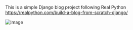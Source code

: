 This is a simple Django blog project following Real Python 
https://realpython.com/build-a-blog-from-scratch-django/

![image](https://github.com/ZLaTaN003/Real-Python-Django-Blog/assets/140087832/80d4cb88-26e6-44be-bf51-16e32e74c1b2)
